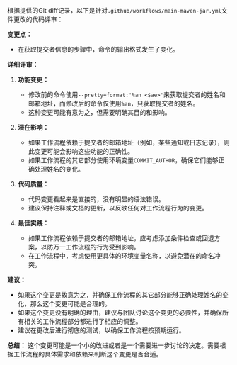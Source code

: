 根据提供的Git diff记录，以下是针对`.github/workflows/main-maven-jar.yml`文件更改的代码评审：

**变更点：**
- 在获取提交者信息的步骤中，命令的输出格式发生了变化。

**详细评审：**

1. **功能变更：**
   - 修改前的命令使用`--pretty=format:'%an <$ae>'`来获取提交者的姓名和邮箱地址，而修改后的命令仅使用`%an`，只获取提交者的姓名。
   - 这种变更可能有意为之，但需要明确其目的和影响。

2. **潜在影响：**
   - 如果工作流程依赖于提交者的邮箱地址（例如，某些通知或日志记录），则此变更可能会影响这些功能的正确性。
   - 如果工作流程的其它部分使用环境变量`COMMIT_AUTHOR`，确保它们能够正确处理姓名的变化。

3. **代码质量：**
   - 代码变更看起来是直接的，没有明显的语法错误。
   - 建议保持注释或文档的更新，以反映任何对工作流程行为的变更。

4. **最佳实践：**
   - 如果工作流程依赖于提交者的邮箱地址，应考虑添加条件检查或回退方案，以防万一工作流程的行为受到影响。
   - 在工作流程中，考虑使用更具体的环境变量名称，以避免潜在的命名冲突。

**建议：**
- 如果这个变更是故意为之，并确保工作流程的其它部分能够正确处理姓名的变化，那么这个变更可能是合理的。
- 如果这个变更没有明确的理由，建议与团队讨论这个变更的必要性，并确保所有相关的工作流程部分都进行了相应的调整。
- 建议在更改后进行彻底的测试，以确保工作流程按预期运行。

**总结：**
这个变更可能是一个小的改进或者是一个需要进一步讨论的决定。需要根据工作流程的具体需求和依赖来判断这个变更是否合适。